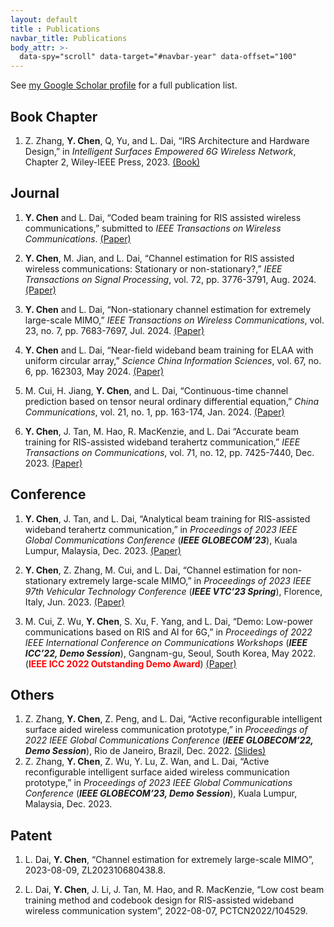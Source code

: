 ```yaml
---
layout: default
title : Publications
navbar_title: Publications
body_attr: >-
  data-spy="scroll" data-target="#navbar-year" data-offset="100"
---
```


<!-- {% assign pubs_by_year = site.publications | sort: "date" | reverse | group_by_exp: "item", "item.date | date: '%Y'" %}

<div class="row">
    <div class="col-12 col-lg-10">
        {% for year in pubs_by_year %}
        {% assign num_papers = year.items | size %}
        <h2 class="pt-4" id="year-{{ year.name }}">{{ year.name }}</h2>
        <div class="my-0 p-0 bg-white shadow-sm rounded-sm">
            {% for item in year.items %}
                {% include widgets/publication_item.html item=item hide_bottom_border=forloop.last first=forloop.first last=forloop.last %}
            {% endfor %}
        </div>
        {% endfor %}
    </div>

    <div class="col-2 d-none d-lg-block">
        <div id="navbar-year" class="nav nav-pills flex-column sticky-top" style="top: 80px">
            {% for year in pubs_by_year %}
            <a class="nav-link d-block" href="#year-{{ year.name }}">{{ year.name }}</a>
            {% endfor %}
        </div>
    </div>

</div> -->


See <a href="https://scholar.google.com/citations?user=b7rFzfgAAAAJ&hl=en">my Google Scholar profile</a> for a full publication list.

## Book Chapter

1. Z. Zhang, **Y. Chen**, Q, Yu, and L. Dai, “IRS Architecture and Hardware Design,” in *Intelligent Surfaces Empowered 6G Wireless Network*, Chapter 2, Wiley-IEEE Press, 2023. [(Book)](https://www.wiley.com/en-ie/Intelligent+Surfaces+Empowered+6G+Wireless+Network-p-9781119913092)

## Journal

1. **Y. Chen** and L. Dai, “Coded beam training for RIS assisted wireless communications,” submitted to *IEEE Transactions on Wireless Communications*. [(Paper)](./assets/files/Coded_Beam_Training_for_RIS-Assisted_Wireless_Communications.pdf)

2. **Y. Chen**, M. Jian, and L. Dai, “Channel estimation for RIS assisted wireless communications: Stationary or non-stationary?,” *IEEE Transactions on Signal Processing*, vol. 72, pp. 3776-3791, Aug. 2024. [(Paper)](https://github.com/YuhaoChen-Homepage/YuhaoChen-Homepage.github.io/assets/files/Channel_Estimation_for_RIS_Assisted_Wireless_Communications_Stationary_or_Non-Stationary.pdf) 

3. **Y. Chen** and L. Dai, “Non-stationary channel estimation for extremely large-scale MIMO,” *IEEE Transactions on Wireless Communications*, vol. 23, no. 7, pp. 7683-7697, Jul. 2024. [(Paper)](https://github.com/YuhaoChen-Homepage/YuhaoChen-Homepage.github.io/assets/files/Non-Stationary_Channel_Estimation_for_Extremely_Large-Scale_MIMO.pdf)

4. **Y. Chen** and L. Dai, “Near-field wideband beam training for ELAA with uniform circular array,” *Science China Information Sciences*, vol. 67, no. 6, pp. 162303, May 2024. [(Paper)](https://github.com/YuhaoChen-Homepage/YuhaoChen-Homepage.github.io/assets/files/Near-field_wideband_beam_training_for_ELAA_with_uniform_circular_array.pdf)

5. M. Cui, H. Jiang, **Y. Chen**, and L. Dai, “Continuous-time channel prediction based on tensor neural ordinary differential equation,” *China Communications*, vol. 21, no. 1, pp. 163-174, Jan. 2024. [(Paper)](https://github.com/YuhaoChen-Homepage/YuhaoChen-Homepage.github.io/assets/files/Continuous-time_channel_prediction_based_on_tensor_neural_ordinary_differential_equation.pdf) 

6. **Y. Chen**, J. Tan, M. Hao, R. MacKenzie, and L. Dai “Accurate beam training for RIS-assisted wideband terahertz communication,” *IEEE Transactions on Communications*, vol. 71, no. 12, pp. 7425-7440, Dec. 2023. [(Paper)](https://github.com/YuhaoChen-Homepage/YuhaoChen-Homepage.github.io/assets/files/Accurate_Beam_Training_for_RIS-Assisted_Wideband_Terahertz_Communication.pdf) 

## Conference

1. **Y. Chen**, J. Tan, and L. Dai, “Analytical beam training for RIS-assisted wideband terahertz communication,” in *Proceedings of 2023 IEEE Global Communications Conference* (<b><i>IEEE GLOBECOM’23</i></b>), Kuala Lumpur, Malaysia, Dec. 2023. [(Paper)](https://github.com/YuhaoChen-Homepage/YuhaoChen-Homepage.github.io/assets/files/Analytical_Beam_Training_for_RIS-Assisted_Wideband_Terahertz_Communication.pdf)

1. **Y. Chen**, Z. Zhang, M. Cui, and L. Dai, “Channel estimation for non-stationary extremely large-scale MIMO,” in *Proceedings of 2023 IEEE 97th Vehicular Technology Conference* (<b><i>IEEE VTC’23 Spring</i></b>), Florence, Italy, Jun. 2023. [(Paper)](https://github.com/YuhaoChen-Homepage/YuhaoChen-Homepage.github.io/assets/files/Channel_Estimation_for_Non-Stationary_Extremely_Large-Scale_MIMO.pdf)

1. M. Cui, Z. Wu, **Y. Chen**, S. Xu, F. Yang, and L. Dai, “Demo: Low-power communications based on RIS and AI for 6G,” in *Proceedings of 2022 IEEE International Conference on Communications Workshops* (<b><i>IEEE ICC’22, Demo Session</i></b>), Gangnam-gu, Seoul, South Korea, May 2022. (<font color=red><b>IEEE ICC 2022 Outstanding Demo Award</b></font>) [(Paper)](https://github.com/YuhaoChen-Homepage/YuhaoChen-Homepage.github.io/assets/files/Demo_Low-power_Communications_Based_on_RIS_and_AI_for_6G.pdf)

## Others

1. Z. Zhang, **Y. Chen**, Z. Peng, and L. Dai, “Active reconfigurable intelligent surface aided wireless communication prototype,” in *Proceedings of 2022 IEEE Global Communications Conference* (<b><i>IEEE GLOBECOM’22, Demo Session</i></b>), Rio de Janeiro, Brazil, Dec. 2022. [(Slides)](https://github.com/YuhaoChen-Homepage/YuhaoChen-Homepage.github.io/assets/files/Active_reconfigurable_intelligent_surface_aided_wireless_communication_prototype.pdf)
2. Z. Zhang, **Y. Chen**, Z. Wu, Y. Lu, Z. Wan, and L. Dai, “Active reconfigurable intelligent surface aided wireless communication prototype,” in *Proceedings of 2023 IEEE Global Communications Conference* (<b><i>IEEE GLOBECOM’23, Demo Session</i></b>), Kuala Lumpur, Malaysia, Dec. 2023.

## Patent

1. L. Dai, **Y. Chen**, “Channel estimation for extremely large-scale MIMO”, 2023-08-09, ZL202310680438.8.

1. L. Dai, **Y. Chen**, J. Li, J. Tan, M. Hao, and R. MacKenzie, “Low cost beam training method and codebook design for RIS-assisted wideband wireless communication system”, 2022-08-07, PCTCN2022/104529.